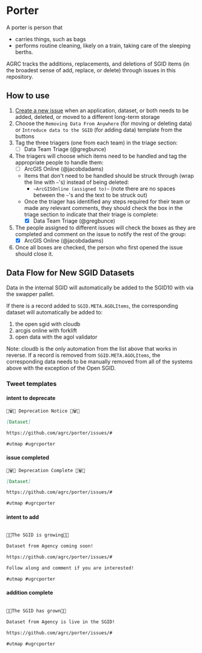 # Porter

A porter is person that

- carries things, such as bags
- performs routine cleaning, likely on a train, taking care of the sleeping berths.

AGRC tracks the additions, replacements, and deletions of SGID items (in the broadest sense of add, replace, or delete) through issues in this repository.

## How to use

1. [Create a new issue](https://github.com/agrc/cemetery/issues/new/choose) when an application, dataset, or both needs to be added, deleted, or moved to a different long-term storage
1. Choose the `Removing Data From Anywhere` (for moving or deleting data) or `Introduce data to the SGID` (for adding data) template from the buttons
1. Tag the three triagers (one from each team) in the triage section:
   - [ ] Data Team Triage (@gregbunce)
1. The triagers will choose which items need to be handled and tag the appropriate people to handle them:
   - [ ] ArcGIS Online (@jacobdadams)
   - Items that don't need to be handled should be struck through (wrap the line with `~`'s) instead of being deleted:
      - `~ArcGISOnline (assigned to)~` (note there are no spaces between the `~`'s and the text to be struck out)
   - Once the triager has identified any steps required for their team or made any relevant comments, they should check the box in the triage section to indicate that their triage is complete:
      - [x] Data Team Triage (@gregbunce)
1. The people assigned to different issues will check the boxes as they are completed and comment on the issue to notify the rest of the group:
   - [x] ArcGIS Online (@jacobdadams)
1. Once all boxes are checked, the person who first opened the issue should close it.

## Data Flow for New SGID Datasets

Data in the internal SGID will automatically be added to the SGID10 with via the swapper pallet.

If there is a record added to `SGID.META.AGOLItems`, the corresponding dataset will automatically be added to:

1. the open sgid with cloudb
1. arcgis online with forklift
1. open data with the agol validator

Note: cloudb is the only automation from the list above that works in reverse. If a record is removed from `SGID.META.AGOLItems`, the corresponding data needs to be manually removed from all of the systems above with the exception of the Open SGID.

### Tweet templates

#### intent to deprecate

```md
🚮🗑️🚮 Deprecation Notice 🚮🗑️🚮

[Dataset]

https://github.com/agrc/porter/issues/#

#utmap #ugrcporter
```

#### issue completed

```md
🚮🗑️🚮 Deprecation Complete 🚮🗑️🚮

[Dataset]

https://github.com/agrc/porter/issues/#

#utmap #ugrcporter
```

#### intent to add

```md

🌱🌱The SGID is growing🌳🌳

Dataset from Agency coming soon!

https://github.com/agrc/porter/issues/#

Follow along and comment if you are interested!

#utmap #ugrcporter
```

#### addition complete

```md

🌱🌱The SGID has grown🌳🌳

Dataset from Agency is live in the SGID!

https://github.com/agrc/porter/issues/#

#utmap #ugrcporter
```
